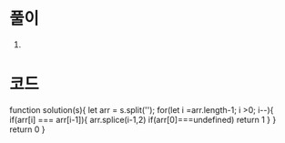 # 풀이

1.

# 코드

function solution(s){
let arr = s.split('');
for(let i =arr.length-1; i >0; i--){
if(arr[i] === arr[i-1]){
arr.splice(i-1,2)
if(arr[0]===undefined) return 1
}
}
return 0
}

```js

```
